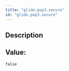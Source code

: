 ```yaml
---
title: "glide.pop3.secure"
id: "glide.pop3.secure"
---
```

## Description



## Value: 
```
false
```